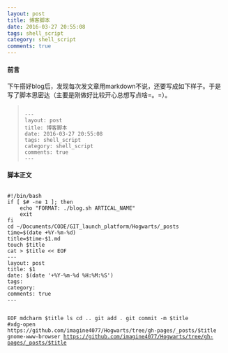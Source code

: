```yaml
---
layout: post
title: 博客脚本
date: 2016-03-27 20:55:08
tags: shell_script
category: shell_script
comments: true
---
```



#### 前言

 <p>下午搭好blog后，发现每次发文章用markdown不说，还要写成如下样子。于是写了脚本思密达（主要是刚做好比较开心总想写点啥=。=）。</p>

> <code>
> ---
> layout: post
> title: 博客脚本
> date: 2016-03-27 20:55:08
> tags: shell_script
> category: shell_script
> comments: true
> ---
> </code>

#### 脚本正文

<code>
#!/bin/bash
if [ $# -ne 1 ]; then
	echo "FORMAT: ./blog.sh ARTICAL_NAME"
	exit
fi
cd ~/Documents/CODE/GIT_launch_platform/Hogwarts/_posts
time=$(date +%Y-%m-%d)
title=$time-$1.md
touch $title
cat > $title << EOF
---
layout: post
title: $1
date: $(date '+%Y-%m-%d %H:%M:%S')
tags: 
category: 
comments: true
---


EOF
mdcharm $title
ls
cd ..
git add .
git commit -m $title
#xdg-open https://github.com/imagine4077/Hogwarts/tree/gh-pages/_posts/$title
gnome-www-browser https://github.com/imagine4077/Hogwarts/tree/gh-pages/_posts/$title
</code>
